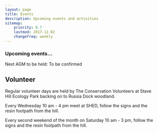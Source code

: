 ```yaml
---
layout: page
title: Events
description: Upcoming events and activities
sitemap:
    priority: 0.7
    lastmod: 2017-11-02
    changefreq: weekly
---
```


### Upcoming events...

Next AGM to be held: To be confirmed


## Volunteer

Regular volunteer days are held by The Conservation Volunteers at Stave Hill Ecology Park backing on to Russia Dock woodland. 

Every Wednesday 10 am - 4 pm meet at SHED, follow the signs and the resin footpath from the hill.

Every second weekend of the month on Saturday 10 am - 3 pm, follow the signs and the resin footpath from the hill.

